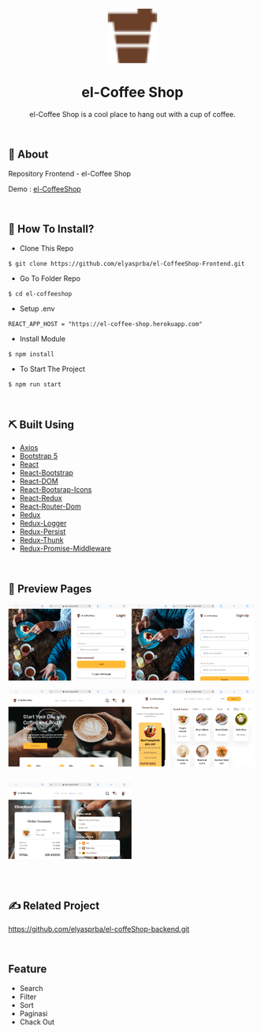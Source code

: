 <p align="center">
  <img src="./src/assets/coffee-1.png" alt="logo-coffe" width="100px">
</p>
<div align="center">
<h1>el-Coffee Shop</h1>
<p>el-Coffee Shop is a cool place to hang out with a cup of coffee.</p>
<br>
</div>

## 📍 About

Repository Frontend - el-Coffee Shop

Demo : [el-CoffeeShop](https://el-coffee-shop.netlify.app)

<br>

## 📌 How To Install?

-  Clone This Repo

```
$ git clone https://github.com/elyasprba/el-CoffeeShop-Frontend.git
```

-  Go To Folder Repo

```
$ cd el-coffeeshop
```

-  Setup .env

```
REACT_APP_HOST = "https://el-coffee-shop.herokuapp.com"
```

-  Install Module

```
$ npm install
```

-  To Start The Project

```
$ npm run start
```

<br>

## ⛏️ Built Using

-  [Axios](https://www.npmjs.com/package/axios)
-  [Bootstrap 5](https://getbootstrap.com/docs/5.0/getting-started/introduction/)
-  [React](https://reactjs.org/docs/getting-started.html)
-  [React-Bootstrap](https://www.npmjs.com/package/react-bootstrap)
-  [React-DOM](https://www.npmjs.com/package/react-dom)
-  [React-Bootsrap-Icons](https://www.npmjs.com/package/react-bootstrap-icons)
-  [React-Redux](https://www.npmjs.com/package/react-redux)
-  [React-Router-Dom](https://www.npmjs.com/package/react-router-dom)
-  [Redux](https://www.npmjs.com/package/redux)
-  [Redux-Logger](https://www.npmjs.com/package/redux-logger)
-  [Redux-Persist](https://www.npmjs.com/package/redux-persist)
-  [Redux-Thunk](https://www.npmjs.com/package/redux-thunk)
-  [Redux-Promise-Middleware](https://www.npmjs.com/package/redux-promise-middleware)

<br>

## 🔎 Preview Pages

  <span>
  <div style="display:flex" >
	<img src="./src/assets/screenshot/login-page.png" alt="login-page" width="250">
	<img src="./src/assets/screenshot/regis-page.png"alt="regis-page" width="250">
  </div>
  <br>
  <div style="display:flex" >
  <img src="./src/assets/screenshot/home-page.png"alt="home-page" width="250">
  <img src="./src/assets/screenshot/product-page.png"alt="product-page" width="250">
  </div>
  <br>
  <p width="100">
  <img src="./src/assets/screenshot/payment-page.png"alt="payment-page" width="250">
  </p>
    <br/>
  </span>

<br>

## ✍️ Related Project

https://github.com/elyasprba/el-coffeShop-backend.git

<br>

## Feature

-  Search
-  Filter
-  Sort
-  Paginasi
-  Chack Out
